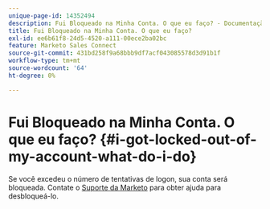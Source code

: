 ```yaml
---
unique-page-id: 14352494
description: Fui Bloqueado na Minha Conta. O que eu faço? - Documentação do Marketo - Documentação do produto
title: Fui Bloqueado na Minha Conta. O que eu faço?
exl-id: ee6b61f8-24d5-4520-a111-00ece2ba02bc
feature: Marketo Sales Connect
source-git-commit: 431bd258f9a68bbb9df7acf043085578d3d91b1f
workflow-type: tm+mt
source-wordcount: '64'
ht-degree: 0%

---
```


# Fui Bloqueado na Minha Conta. O que eu faço? {#i-got-locked-out-of-my-account-what-do-i-do}

Se você excedeu o número de tentativas de logon, sua conta será bloqueada. Contate o [Suporte da Marketo](https://nation.marketo.com/t5/Support/ct-p/Support#) para obter ajuda para desbloqueá-lo.
